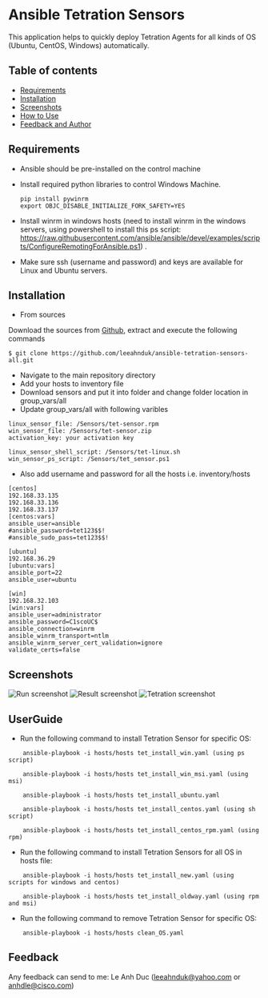 # Ansible Tetration Sensors
This application helps to quickly deploy Tetration Agents for all kinds of OS (Ubuntu, CentOS, Windows) automatically. 

## Table of contents
* [Requirements](#Requirements)
* [Installation](#Installation)
* [Screenshots](#screenshots)
* [How to Use](#UserGuide)
* [Feedback and Author](#Feedback)

## Requirements

* Ansible should be pre-installed on the control machine
* Install required python libraries to control Windows Machine.
	```
	pip install pywinrm
	export OBJC_DISABLE_INITIALIZE_FORK_SAFETY=YES
	```

* Install winrm in windows hosts (need to install winrm in the windows servers, using powershell to install this ps script: https://raw.githubusercontent.com/ansible/ansible/devel/examples/scripts/ConfigureRemotingForAnsible.ps1) . 

* Make sure ssh (username and password) and keys are available for Linux and Ubuntu servers.

## Installation

* From sources

Download the sources from [Github](https://github.com/leeahnduk/ansible-tetration-sensors-all.git), extract and execute the following commands

```
$ git clone https://github.com/leeahnduk/ansible-tetration-sensors-all.git

```
* Navigate to the main repository directory
* Add your hosts to inventory file
* Download sensors and put it into folder and change folder location in group_vars/all
* Update group_vars/all with following varibles
``` 
linux_sensor_file: /Sensors/tet-sensor.rpm
win_sensor_file: /Sensors/tet-sensor.zip
activation_key: your activation key

linux_sensor_shell_script: /Sensors/tet-linux.sh
win_sensor_ps_script: /Sensors/tet_sensor.ps1
```
* Also add username and password for all the hosts i.e. inventory/hosts
```
[centos]
192.168.33.135
192.168.33.136
192.168.33.137
[centos:vars]
ansible_user=ansible
#ansible_password=tet123$$!
#ansible_sudo_pass=tet123$$!

[ubuntu]
192.168.36.29
[ubuntu:vars]
ansible_port=22 
ansible_user=ubuntu

[win]
192.168.32.103
[win:vars]
ansible_user=administrator
ansible_password=C1scoUC$
ansible_connection=winrm
ansible_winrm_transport=ntlm
ansible_winrm_server_cert_validation=ignore
validate_certs=false
```

## Screenshots
![Run screenshot](https://github.com/leeahnduk/ansible-tetration-sensors-all/blob/master/Ansible.jpg)
![Result screenshot](https://github.com/leeahnduk/ansible-tetration-sensors-all/blob/master/clean.jpg)
![Tetration screenshot](https://github.com/leeahnduk/ansible-tetration-sensors-all/blob/master/result.jpg)


## UserGuide

* Run the following command to install Tetration Sensor for specific OS:
```
	ansible-playbook -i hosts/hosts tet_install_win.yaml (using ps script)

	ansible-playbook -i hosts/hosts tet_install_win_msi.yaml (using msi)

	ansible-playbook -i hosts/hosts tet_install_ubuntu.yaml

	ansible-playbook -i hosts/hosts tet_install_centos.yaml (using sh script)

	ansible-playbook -i hosts/hosts tet_install_centos_rpm.yaml (using rpm)
```

* Run the following command to install Tetration Sensors for all OS in hosts file:
```
	ansible-playbook -i hosts/hosts tet_install_new.yaml (using scripts for windows and centos)

	ansible-playbook -i hosts/hosts tet_install_oldway.yaml (using rpm and msi)
```

* Run the following command to remove Tetration Sensor for specific OS: 
```
	ansible-playbook -i hosts/hosts clean_OS.yaml
```

## Feedback
Any feedback can send to me: Le Anh Duc (leeahnduk@yahoo.com or anhdle@cisco.com)
